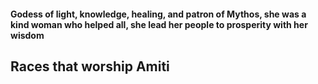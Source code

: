 #### Godess of light, knowledge, healing, and patron of Mythos, she was a kind woman who helped all, she lead her people to prosperity with her wisdom   

## Races that worship Amiti  